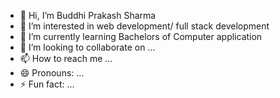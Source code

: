 - 👋 Hi, I’m Buddhi Prakash Sharma
- 👀 I’m interested in web development/ full stack development 
- 🌱 I’m currently learning Bachelors of Computer application
- 💞️ I’m looking to collaborate on ...
- 📫 How to reach me ...
- 😄 Pronouns: ...
- ⚡ Fun fact: ...

<!---
sharmaji0322/sharmaji0322 is a ✨ special ✨ repository because its `README.md` (this file) appears on your GitHub profile.
You can click the Preview link to take a look at your changes.
--->
